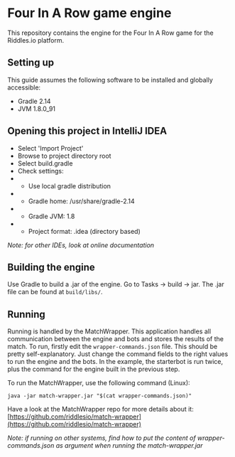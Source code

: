 # Four In A Row game engine
This repository contains the engine for the Four In A Row game for the Riddles.io platform.

## Setting up

This guide assumes the following software to be installed and globally
accessible:

- Gradle 2.14
- JVM 1.8.0_91

## Opening this project in IntelliJ IDEA

- Select 'Import Project'
- Browse to project directory root
- Select build.gradle
- Check settings:
- * Use local gradle distribution
- * Gradle home: /usr/share/gradle-2.14
- * Gradle JVM: 1.8
- * Project format: .idea (directory based)

*Note: for other IDEs, look at online documentation*

## Building the engine

Use Gradle to build a .jar of the engine. Go to Tasks -> build -> jar.
The .jar file can be found at `build/libs/`.

## Running

Running is handled by the MatchWrapper. This application handles all communication between
the engine and bots and stores the results of the match. To run, firstly edit the
`wrapper-commands.json` file. This should be pretty self-explanatory. Just change the command
fields to the right values to run the engine and the bots. In the example, the starterbot
is run twice, plus the command for the engine built in the previous step.

To run the MatchWrapper, use the following command (Linux):
```
java -jar match-wrapper.jar "$(cat wrapper-commands.json)"
```

Have a look at the MatchWrapper repo for more details about it:
[https://github.com/riddlesio/match-wrapper](https://github.com/riddlesio/match-wrapper)

*Note: if running on other systems, find how to put the content of wrapper-commands.json as
argument when running the match-wrapper.jar*